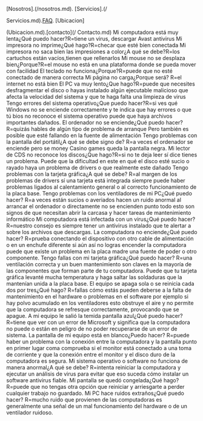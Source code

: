 [Nosotros].(/nosotros.md).
[Servicios].(/

Servicios.md).[FAQ](FAQ.md).
[Ubicacion]

(Ubicacion.md).[contacto](/
Contacto.md)
Mi computadora está muy lenta¿Qué puedo hacer?R=tiene un virus, descargar Avast antivirus
Mi impresora no imprime¿Qué hago?R=checar que esté bien conectada
Mi impresora no saca bien las impresiones a color¿A qué se debe?R=los cartuchos están vacíos,tienen que rellenarlos
Mi mouse no se desplaza bien¿Porque?R=el mouse no está en una plataforma donde se pueda mover con facilidad
El teclado no funciona¿Porque?R=puede que no esté conectado de manera correcta
Mi página no carga¿Porque será? R=el internet no está bien
El PC va muy lento¿Que hago?R=puede que necesites desfragmentar el disco o hayas instalado algún ejecutable malicioso que afecta la velocidad del sistema y que te haga falta una limpieza de virus
Tengo errores del sistema operativo¿Que puedo hacer?R=si ves qué Windows no se enciende correctamente y te indica que hay errores o que tú bios no reconoce el sistema operativo puede que haya archivos importantes dañados.
El ordenador no se enciende¿Qué puedo hacer? R=quizás hables de algún tipo de problema de arranque Pero también es posible que esté fallando en la fuente de alimentación
Tengo problemas con la pantalla del portátil¿A qué se debe signo de? R=a veces el ordenador se enciende pero se money Casino games queda la pantalla negra.
Mi lector de CDS no reconoce los discos¿Que hago?R=si no te deja leer sí dice tienes un problema. Puede que la dificultad en este en qué el disco esté sucio o rayado haya un problema de drivers o que realmente este dañado
Tengo problemas con la tarjeta gráfica¿A qué se debe? R=al margen de los problemas de drivers sí una tarjeta está integrada siempre puede haber problemas ligados al calentamiento general o al correcto funcionamiento de la placa base.
Tengo problemas con los ventiladores de mi PC¿Qué puedo hacer? R=a veces están sucios o averiados hacen un ruido anormal al arrancar el ordenador o directamente no se encienden punto todo esto son signos de que necesitan abrir la carcasa y hacer tareas de mantenimiento informático
Mi computadora está infectada con un virus¿Qué puedo hacer? R=nuestro consejo es siempre tener un antivirus instalado que te alertar a sobre los archivos que descargas.
La computadora no enciende¿Qué puedo hacer? R=prueba conectando el dispositivo con otro cable de alimentación o en un enchufe diferente si aún así no logras encender la computadora puede que existe un problema en la placa madre una fuente de poder o otro componente.
Tengo fallas con mi tarjeta gráfica¿Qué puedo hacer? R=una ventilación correcta y un buen mantenimiento son claves en la mayoría de las componentes que forman parte de tu computadora. Puede que tu tarjeta gráfica levanté mucha temperatura y haga saltar las soldaduras que la mantenían unida a la placa base.
El equipo se apaga sola o se reinicia cada dos por tres¿Qué hago? R=fallas cómo estás pueden deberse a la falta de mantenimiento en el hardware o problemas en el software por ejemplo si hay polvo acumulado en los ventiladores esto obstruye el aire y no permite que la computadora se refresque correctamente, provocando que se apague.
A mi equipo le salió la temida pantalla azul¿Qué puedo hacer? R=tiene que ver con un error de Microsoft y significa que la computadora no puede o están en peligro de no poder recuperarse de un error de sistema.
La pantalla de mi equipo está en blanco¿Puedo hacer? R=puede haber un problema con la conexión entre la computadora y la pantalla punto en primer lugar coma comprueba si el monitor está conectado a una toma de corriente y que la conexión entre el monitor y el disco duro de la computadora es segura.
Mi sistema operativo o software no funciona de manera anormal¿A qué se debe? R=intenta reiniciar la computadora y ejecutar un análisis de virus para evitar que eso suceda cómo instalar un software antivirus fiable.
Mi pantalla se quedó congelada¿Qué hago? R=puede que no tengas otra opción que reiniciar y arriesgarte a perder cualquier trabajo no guardado.
Mi PC hace ruidos extraños¿Qué puedo hacer? R=mucho ruido que provienen de las computadoras es generalmente una señal de un mal funcionamiento del hardware o de un ventilador ruidoso.
